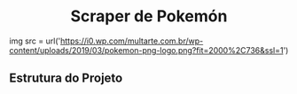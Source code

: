 <h1 align="center">Scraper de Pokemón</h1>

img src = url('https://i0.wp.com/multarte.com.br/wp-content/uploads/2019/03/pokemon-png-logo.png?fit=2000%2C736&ssl=1')

<h2>Estrutura do Projeto<h2>
